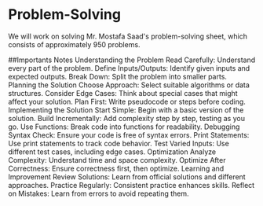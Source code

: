 # Problem-Solving
We will work on solving Mr. Mostafa Saad's problem-solving sheet, which consists of approximately 950 problems.

##Importants Notes
Understanding the Problem
Read Carefully: Understand every part of the problem.
Define Inputs/Outputs: Identify given inputs and expected outputs.
Break Down: Split the problem into smaller parts.
Planning the Solution
Choose Approach: Select suitable algorithms or data structures.
Consider Edge Cases: Think about special cases that might affect your solution.
Plan First: Write pseudocode or steps before coding.
Implementing the Solution
Start Simple: Begin with a basic version of the solution.
Build Incrementally: Add complexity step by step, testing as you go.
Use Functions: Break code into functions for readability.
Debugging
Syntax Check: Ensure your code is free of syntax errors.
Print Statements: Use print statements to track code behavior.
Test Varied Inputs: Use different test cases, including edge cases.
Optimization
Analyze Complexity: Understand time and space complexity.
Optimize After Correctness: Ensure correctness first, then optimize.
Learning and Improvement
Review Solutions: Learn from official solutions and different approaches.
Practice Regularly: Consistent practice enhances skills.
Reflect on Mistakes: Learn from errors to avoid repeating them.
